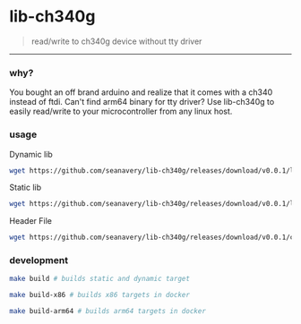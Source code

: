 # lib-ch340g
> read/write to ch340g device without tty driver

___

### why?
You bought an off brand arduino and realize that it comes with a ch340 instead of ftdi. Can't find arm64 binary for tty driver? Use lib-ch340g to easily read/write to your microcontroller from any linux host.


### usage

Dynamic lib

```bash
wget https://github.com/seanavery/lib-ch340g/releases/download/v0.0.1/libch340g.so.0.0.1 -o /usr/local/lib
```

Static lib
```bash
wget https://github.com/seanavery/lib-ch340g/releases/download/v0.0.1/libch340g_static.a -o /usr/local/lib
```

Header File
```bash
wget https://github.com/seanavery/lib-ch340g/releases/download/v0.0.1/ch340g.h -o /usr/local/include
```

### development

```bash
make build # builds static and dynamic target
```

```bash
make build-x86 # builds x86 targets in docker
```

```bash
make build-arm64 # builds arm64 targets in docker
```
